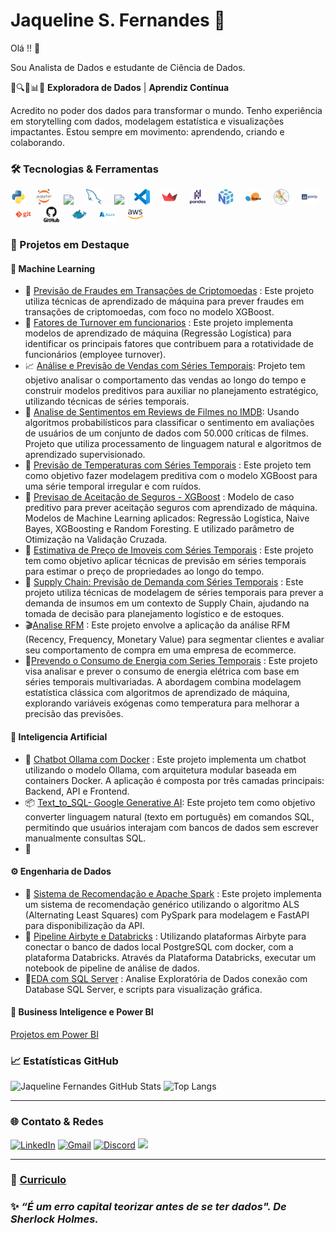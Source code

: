 
# **Jaqueline S. Fernandes 👋**

 Olá !!  🌱

Sou Analista de Dados e estudante de Ciência de Dados.


🌱🔍💡📊🚀 **Exploradora de Dados** | **Aprendiz Contínua**

Acredito no poder dos dados para transformar o mundo. Tenho experiência em storytelling com dados, modelagem estatística e visualizações impactantes. Estou sempre em movimento: aprendendo, criando e colaborando.


### 🛠️ Tecnologias & Ferramentas
<p>
    <img height="25" src="https://raw.githubusercontent.com/devicons/devicon/master/icons/python/python-original.svg"> &nbsp;&nbsp;
    <img height="25" src="https://github.com/devicons/devicon/blob/master/icons/jupyter/jupyter-original-wordmark.svg"> &nbsp; &nbsp;
    <img height="25" src="https://cdn.jsdelivr.net/gh/devicons/devicon/icons/postgresql/postgresql-original.svg"> &nbsp;&nbsp;&nbsp;
    <img height="25" src="https://github.com/devicons/devicon/blob/master/icons/mysql/mysql-original.svg"> &nbsp; &nbsp;
    <img height="25" src="https://github.com/microsoft/PowerBI-Icons/blob/main/SVG/Power-BI.svg"> &nbsp;&nbsp;
    <img height="25" src="https://github.com/devicons/devicon/blob/master/icons/vscode/vscode-original.svg"> &nbsp; &nbsp;
    <img height="25" src="https://github.com/devicons/devicon/blob/master/icons/streamlit/streamlit-original.svg"> &nbsp; &nbsp;
    <img height="25" src="https://github.com/devicons/devicon/blob/master/icons/pandas/pandas-original-wordmark.svg"> &nbsp; &nbsp;
    <img height="25" src="https://github.com/devicons/devicon/blob/master/icons/numpy/numpy-original.svg"> &nbsp; &nbsp;
    <img height="25" src="https://github.com/devicons/devicon/blob/master/icons/scikitlearn/scikitlearn-original.svg"> &nbsp; &nbsp;
    <img height="25" src="https://github.com/devicons/devicon/blob/master/icons/matplotlib/matplotlib-original.svg"> &nbsp; &nbsp;
    <img height="25" src="https://github.com/devicons/devicon/blob/master/icons/plotly/plotly-original-wordmark.svg"> &nbsp; &nbsp;
    <img height="25" src="https://github.com/devicons/devicon/blob/master/icons/git/git-plain-wordmark.svg"> &nbsp; &nbsp;
    <img height="25" src="https://github.com/devicons/devicon/blob/master/icons/github/github-original-wordmark.svg"> &nbsp; &nbsp;
    <img height="25" src="https://github.com/devicons/devicon/blob/master/icons/docker/docker-original.svg"> &nbsp; &nbsp;
    <img height="25" src="https://github.com/devicons/devicon/blob/master/icons/azure/azure-original-wordmark.svg"> &nbsp; &nbsp;
    <img height="25" src="https://github.com/devicons/devicon/blob/master/icons/amazonwebservices/amazonwebservices-original-wordmark.svg"> &nbsp; &nbsp;
    
     
</p>

### 📌 Projetos em Destaque

#### 📌 Machine Learning
- 🎯 [Previsão de Fraudes em Transações de Criptomoedas](https://github.com/jaquelinesfernandes/Predict_Fraud_Crypto/tree/main) : Este projeto utiliza técnicas de aprendizado de máquina para prever fraudes em transações de criptomoedas, com foco no modelo XGBoost.
- 🤖 [Fatores de Turnover em funcionarios](https://github.com/jaquelinesfernandes/Employee_Satisfaction) : Este projeto implementa modelos de aprendizado de máquina (Regressão Logística) para identificar os principais fatores que contribuem para a rotatividade de funcionários (employee turnover).
- 📈 [Análise e Previsão de Vendas com Séries Temporais](https://github.com/jaquelinesfernandes/Analysis_Sales_TimesSeries): Projeto tem objetivo analisar o comportamento das vendas ao longo do tempo e construir modelos preditivos para auxiliar no planejamento estratégico, utilizando técnicas de séries temporais.
- 🧪 [Analise de Sentimentos em Reviews de Filmes no IMDB](https://github.com/jaquelinesfernandes/Sentiment_Analysis_MovieReviewsIMDB): Usando algoritmos probabilísticos para classificar o sentimento em avaliações de usuários de um conjunto de dados com 50.000 críticas de filmes. Projeto que utiliza processamento de linguagem natural e algoritmos de aprendizado supervisionado.
- 🔐 [Previsão de Temperaturas com Séries Temporais](https://github.com/jaquelinesfernandes/Temperatures_Xgboost_Times-Series) : Este projeto tem como objetivo fazer modelagem preditiva com o modelo XGBoost para uma série temporal irregular e com ruídos.
- 🎯 [Previsao de Aceitação de Seguros - XGBoost](https://github.com/jaquelinesfernandes/Insurance_ML) : Modelo de caso preditivo para prever aceitação seguros com aprendizado de máquina. Modelos de Machine Learning aplicados: Regressão Logística, Naive Bayes, XGBoosting e Random Foresting. E utilizado parâmetro de Otimização na Validação Cruzada.
- 🔐 [Estimativa de Preço de Imoveis com Séries Temporais](https://github.com/jaquelinesfernandes/Predicting_PriceProperties_TimeSeries) : Este projeto tem como objetivo aplicar técnicas de previsão em séries temporais para estimar o preço de propriedades ao longo do tempo.
- 🧰 [Supply Chain: Previsão de Demanda com Séries Temporais](https://github.com/jaquelinesfernandes/SuplyChain_TimesSeries) : Este projeto utiliza técnicas de modelagem de séries temporais para prever a demanda de insumos em um contexto de Supply Chain, ajudando na tomada de decisão para planejamento logístico e de estoques.
- 🎬[Analise RFM](https://github.com/jaquelinesfernandes/RFM_Analysis) : Este projeto envolve a aplicação da análise RFM (Recency, Frequency, Monetary Value) para segmentar clientes e avaliar seu comportamento de compra em uma empresa de ecommerce.
- 🔌[Prevendo o Consumo de Energia com Series Temporais](https://github.com/jaquelinesfernandes/Energy_Consumption_TimesSeriesS) : Este projeto visa analisar e prever o consumo de energia elétrica com base em séries temporais multivariadas. A abordagem combina modelagem estatística clássica com algoritmos de aprendizado de máquina, explorando variáveis exógenas como temperatura para melhorar a precisão das previsões.

#### 🧠 Inteligencia Artificial
- 🐳 [Chatbot Ollama com Docker](https://github.com/jaquelinesfernandes/Chatbot_Ollama_Docker) : Este projeto implementa um chatbot utilizando o modelo Ollama, com arquitetura modular baseada em containers Docker. A aplicação é composta por três camadas principais: Backend, API e Frontend.
- 📦 [Text_to_SQL- Google Generative AI](https://github.com/jaquelinesfernandes/Text_to_SQL): Este projeto tem como objetivo converter linguagem natural (texto em português) em comandos SQL, permitindo que usuários interajam com bancos de dados sem escrever manualmente consultas SQL.
- 🔐

#### ⚙️ Engenharia de Dados
- 📁 [Sistema de Recomendação e Apache Spark](https://github.com/jaquelinesfernandes/Recomendation_Sytem_ALS) : Este projeto implementa um sistema de recomendação genérico utilizando o algoritmo ALS (Alternating Least Squares) com PySpark para modelagem e FastAPI para disponibilização da API.
- 🎯 [Pipeline Airbyte e Databricks](https://github.com/jaquelinesfernandes/Pipeline_Airbyte_Databricks) : Utilizando plataformas Airbyte para conectar o banco de dados local PostgreSQL com docker, com a plataforma Databricks. Através da Plataforma Databricks, executar um notebook de pipeline de análise de dados.
- 🧾[EDA com SQL Server](https://github.com/jaquelinesfernandes/eda_conection_sqlserver) : Analise Exploratória de Dados conexão com Database SQL Server, e scripts para visualização gráfica.



#### 🚀 Business Inteligence e Power BI
[Projetos em Power BI](https://github.com/jaquelinesfernandes/PowerBI_Projects/tree/main)

### 📈 Estatísticas GitHub

![Jaqueline Fernandes GitHub Stats](https://github-readme-stats.vercel.app/api?username=jaquelinesfernandes&show_icons=true&theme=dracula)
![Top Langs](https://github-readme-stats.vercel.app/api/top-langs/?username=jaquelinesfernandes&layout=compact&theme=dracula)

---
### 🌐 Contato & Redes
[![LinkedIn](https://img.shields.io/badge/-LinkedIn-0077B5?style=for-the-badge&logo=linkedin&logoColor=white)](https://www.linkedin.com/in/jaquelinefernandes/)
[![Gmail](https://img.shields.io/badge/Gmail-D14836?style=for-the-badge&logo=gmail&logoColor=white)](mailto:jaquelinefernandes6@gmail.com)
[![Discord](https://img.shields.io/badge/Discord-7289DA?style=for-the-badge&logo=discord&logoColor=white)](https://discord.com/users/1428830658129694874)
<a href="https://medium.com/@jaquelinesfernandes" target="_blank"><img src="https://img.shields.io/badge/Medium-12100E?style=for-the-badge&logo=medium&logoColor=white"></a>


 ---
 ### 🍅 [Curriculo](https://github.com/jaquelinesfernandes/My_Resum/blob/main/Jaqueline%20Fernandes%20-%20Analista%20de%20Dados.1.1.pdf)


### ✨ *“É um erro capital teorizar antes de se ter dados". De Sherlock Holmes.*  








 
